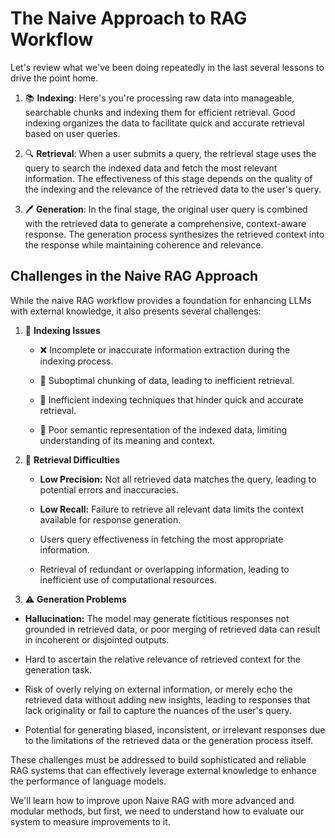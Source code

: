 # The Naive Approach to RAG Workflow

Let's review what we've been doing repeatedly in the last several lessons to drive the point home.

1. 📚 **Indexing**: Here's you're processing raw data into manageable, searchable chunks and indexing them for efficient retrieval. Good indexing organizes the data to facilitate quick and accurate retrieval based on user queries.

2. 🔍 **Retrieval**: When a user submits a query, the retrieval stage uses the query to search the indexed data and fetch the most relevant information. The effectiveness of this stage depends on the quality of the indexing and the relevance of the retrieved data to the user's query.

3. 🖊️ **Generation**: In the final stage, the original user query is combined with the retrieved data to generate a comprehensive, context-aware response. The generation process synthesizes the retrieved context into the response while maintaining coherence and relevance.

## Challenges in the Naive RAG Approach

While the naive RAG workflow provides a foundation for enhancing LLMs with external knowledge, it also presents several challenges:

1. 🚧 **Indexing Issues**

   - ❌ Incomplete or inaccurate information extraction during the indexing process.

   - 🧩 Suboptimal chunking of data, leading to inefficient retrieval.

   - 🐌 Inefficient indexing techniques that hinder quick and accurate retrieval.

   - 🤔 Poor semantic representation of the indexed data, limiting understanding of its meaning and context.

2. 🚨 **Retrieval Difficulties**

   - **Low Precision:** Not all retrieved data matches the query, leading to potential errors and inaccuracies. 

   - **Low Recall:** Failure to retrieve all relevant data limits the context available for response generation.

   - Users query effectiveness in fetching the most appropriate information.

   - Retrieval of redundant or overlapping information, leading to inefficient use of computational resources.

3. ⚠️ **Generation Problems**

  - **Hallucination:** The model may generate fictitious responses not grounded in retrieved data, or poor merging of retrieved data can result in incoherent or disjointed outputs.

   - Hard to ascertain the relative relevance of retrieved context for the generation task.

   - Risk of overly relying on external information, or merely echo the retrieved data without adding new insights, leading to responses that lack originality or fail to capture the nuances of the user's query.

   - Potential for generating biased, inconsistent, or irrelevant responses due to the limitations of the retrieved data or the generation process itself.

These challenges must be addressed to build sophisticated and reliable RAG systems that can effectively leverage external knowledge to enhance the performance of language models.

We'll learn how to improve upon Naive RAG with more advanced and modular methods, but first, we need to understand how to evaluate our system to measure improvements to it.